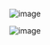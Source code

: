 ![image](https://user-images.githubusercontent.com/60110955/78910719-066d6a00-7a8e-11ea-93d1-63e84af028d8.png)

![image](https://user-images.githubusercontent.com/60110955/78910621-e8a00500-7a8d-11ea-88a6-f55b107a067e.png)

